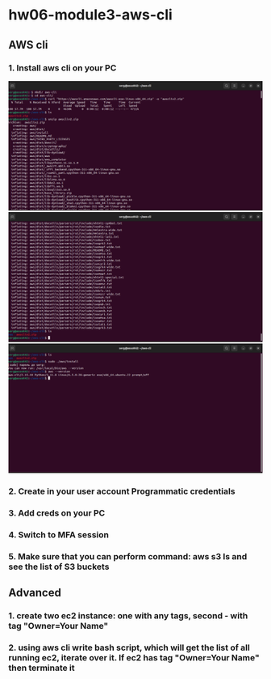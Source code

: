 # hw06-module3-aws-cli

## AWS cli

### 1. Install aws cli on your PC
![alt text](<screenshots/1/Знімок екрана з 2024-05-06 23-41-47.png>)
![alt text](<screenshots/1/Знімок екрана з 2024-05-06 23-42-00.png>)
![alt text](<screenshots/1/Знімок екрана з 2024-05-06 23-45-09.png>)

### 2. Create in your user account Programmatic credentials
### 3. Add creds on your PC
### 4. Switch to MFA session
### 5. Make sure that you can perform command: aws s3 ls and see the list of S3 buckets


## Advanced

### 1. create two ec2 instance: one with any tags, second - with tag "Owner=Your Name"
### 2. using aws cli write bash script, which will get the list of all running ec2, iterate over it. If ec2 has tag "Owner=Your Name" then terminate it